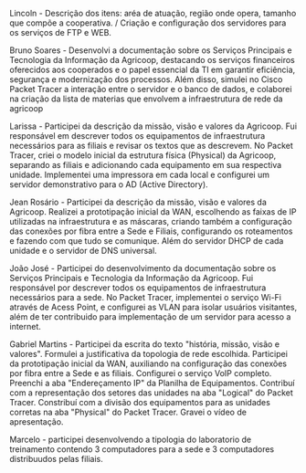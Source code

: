 Lincoln - Descrição dos itens: aréa de atuação, região onde opera, tamanho que compõe a cooperativa. / Criação e configuração dos servidores para os serviços de FTP e WEB.

Bruno Soares - Desenvolvi a documentação sobre os Serviços Principais e Tecnologia da Informação da Agricoop, destacando os serviços financeiros oferecidos aos cooperados e o papel essencial da TI em garantir eficiência, segurança e modernização dos processos. Além disso, simulei no Cisco Packet Tracer a interação entre o servidor e o banco de dados, e colaborei na criação da lista de materias que envolvem a infraestrutura de rede da agricoop

Larissa - Participei da descrição da missão, visão e valores da Agricoop. Fui responsável em descrever todos os equipamentos de infraestrutura necessários para as filiais e revisar os textos que as descrevem. No Packet Tracer, criei o modelo inicial da estrutura física (Physical) da Agricoop, separando as filiais e adicionando cada equipamento em sua respectiva unidade. Implementei uma impressora em cada local e configurei um servidor demonstrativo para o AD (Active Directory).

Jean Rosário - Participei da descrição da missão, visão e valores da Agricoop. Realizei a prototipação inicial da WAN, escolhendo as faixas de IP utilizadas na infraestrutura e as máscaras, criando também a configuração das conexões por fibra entre a Sede e Filiais, configurando os roteamentos e fazendo com que tudo se comunique. Além do servidor DHCP de cada unidade e o servidor de DNS universal.

João José - Participei do desenvolvimento da documentação sobre os Serviços Principais e Tecnologia da Informação da Agricoop. Fui responsável por descrever todos os equipamentos de infraestrutura necessários para a sede. No Packet Tracer, implementei o serviço Wi-Fi através de Acess Point, e configurei as VLAN para isolar usuários visitantes, além de ter contribuido para implementação de um servidor para acesso a internet. 

Gabriel Martins - Participei da escrita do texto "história, missão, visão e valores". Formulei a justificativa da topologia de rede escolhida. Participei da prototipação inicial da WAN, auxiliando na configuração das conexões por fibra entre a Sede e as filiais. Configurei o serviço VoIP completo. Preenchi a aba "Endereçamento IP" da Planilha de Equipamentos. Contribuí com a representação dos setores das unidades na aba "Logical" do Packet Tracer. Constribuí com a divisão dos equipamentos para as unidades corretas na aba "Physical" do Packet Tracer. Gravei o vídeo de apresentação.

Marcelo - participei desenvolvendo a tipologia do laboratorio de treinamento contendo 3 computadores para a sede e 3 computadores distribuudos pelas filiais.
